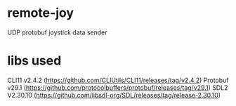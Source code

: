 # remote-joy
UDP protobuf joystick data sender

# libs used
CLI11     v2.4.2   (https://github.com/CLIUtils/CLI11/releases/tag/v2.4.2)
Protobuf  v29.1    (https://github.com/protocolbuffers/protobuf/releases/tag/v29.1)
SDL2      V2.30.10 (https://github.com/libsdl-org/SDL/releases/tag/release-2.30.10)